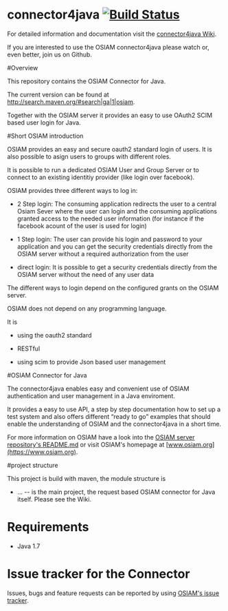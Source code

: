 connector4java [![Build Status](https://travis-ci.org/osiam/server.png?branch=master)](https://travis-ci.org/osiam/server)
==============

For detailed information and documentation visit the [connector4java Wiki](https://github.com/osiam/connector4java/wiki).

If you are interested to use the OSIAM connector4java please watch or, even better, join us on Github.

#Overview

This repository contains the OSIAM Connector for Java.

The current version can be found at http://search.maven.org/#search|ga|1|osiam.

Together with the OSIAM server it provides an easy to use OAuth2 SCIM based user login for Java.

#Short OSIAM introduction

OSIAM provides an easy and secure oauth2 standard login of users. It is also possible to asign users to groups with different roles.

It is possible to run a dedicated OSIAM User and Group Server or to connect to an existing identitiy provider (like login over facebook).

OSIAM provides three different ways to log in:

- 2 Step login: The consuming application redirects the user to a central Osiam Sever where the user can login and the consuming applications granted access to the needed user information (for instance if the facebook acount of the user is used for login)

- 1 Step login: The user can provide his login and password to your application and you can get the security credentials directly from the OSIAM server without a required authorization from the user

- direct login: It is possible to get a security credentials directly from the OSIAM server without the need of any user data

The different ways to login depend on the configured grants on the OSIAM server.


OSIAM does not depend on any programming language.

It is

- using the oauth2 standard

- RESTful

- using scim to provide Json based user management

#OSIAM Connector for Java

The connector4java enables easy and convenient use of OSIAM authentication and user management in a Java enviroment.

It provides a easy to use API, a step by step documentation how to set up a test system and also offers different “ready to go” examples that should enable the  understanding of OSIAM and the connector4java in a short time.

For more information on OSIAM have a look into the [OSIAM server repository's README.md](https://github.com/osiam/server/) or visit OSIAM's homepage at [www.osiam.org](https://www.osiam.org).

#project structure

This project is build with maven, the module structure is

* ... -- is the main project, the request based OSIAM connector for Java itself. Please see the Wiki.

# Requirements

* Java 1.7

# Issue tracker for the Connector

Issues, bugs and feature requests can be reported by using [OSIAM's issue tracker](https://jira.osiam.org/browse/BT).
